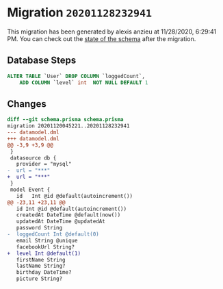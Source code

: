 # Migration `20201128232941`

This migration has been generated by alexis anzieu at 11/28/2020, 6:29:41 PM.
You can check out the [state of the schema](./schema.prisma) after the migration.

## Database Steps

```sql
ALTER TABLE `User` DROP COLUMN `loggedCount`,
    ADD COLUMN `level` int  NOT NULL DEFAULT 1
```

## Changes

```diff
diff --git schema.prisma schema.prisma
migration 20201120045221..20201128232941
--- datamodel.dml
+++ datamodel.dml
@@ -3,9 +3,9 @@
 }
 datasource db {
   provider = "mysql"
-  url = "***"
+  url = "***"
 }
 model Event {
   id   Int @id @default(autoincrement())
@@ -23,11 +23,11 @@
   id Int @id @default(autoincrement())
   createdAt DateTime @default(now())
   updatedAt DateTime @updatedAt
   password String
-  loggedCount Int @default(0)
   email String @unique
   facebookUrl String?
+  level Int @default(1)
   firstName String
   lastName String?
   birthday DateTime?
   picture String?
```


